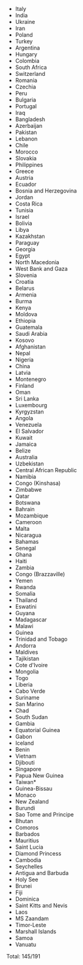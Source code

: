 * Italy
* India
* Ukraine
* Iran
* Poland
* Turkey
* Argentina
* Hungary
* Colombia
* South Africa
* Switzerland
* Romania
* Czechia
* Peru
* Bulgaria
* Portugal
* Iraq
* Bangladesh
* Azerbaijan
* Pakistan
* Lebanon
* Chile
* Morocco
* Slovakia
* Philippines
* Greece
* Austria
* Ecuador
* Bosnia and Herzegovina
* Jordan
* Costa Rica
* Tunisia
* Israel
* Bolivia
* Libya
* Kazakhstan
* Paraguay
* Georgia
* Egypt
* North Macedonia
* West Bank and Gaza
* Slovenia
* Croatia
* Belarus
* Armenia
* Burma
* Kenya
* Moldova
* Ethiopia
* Guatemala
* Saudi Arabia
* Kosovo
* Afghanistan
* Nepal
* Nigeria
* China
* Latvia
* Montenegro
* Finland
* Oman
* Sri Lanka
* Luxembourg
* Kyrgyzstan
* Angola
* Venezuela
* El Salvador
* Kuwait
* Jamaica
* Belize
* Australia
* Uzbekistan
* Central African Republic
* Namibia
* Congo (Kinshasa)
* Zimbabwe
* Qatar
* Botswana
* Bahrain
* Mozambique
* Cameroon
* Malta
* Nicaragua
* Bahamas
* Senegal
* Ghana
* Haiti
* Zambia
* Congo (Brazzaville)
* Yemen
* Rwanda
* Somalia
* Thailand
* Eswatini
* Guyana
* Madagascar
* Malawi
* Guinea
* Trinidad and Tobago
* Andorra
* Maldives
* Tajikistan
* Cote d'Ivoire
* Mongolia
* Togo
* Liberia
* Cabo Verde
* Suriname
* San Marino
* Chad
* South Sudan
* Gambia
* Equatorial Guinea
* Gabon
* Iceland
* Benin
* Vietnam
* Djibouti
* Singapore
* Papua New Guinea
* Taiwan*
* Guinea-Bissau
* Monaco
* New Zealand
* Burundi
* Sao Tome and Principe
* Bhutan
* Comoros
* Barbados
* Mauritius
* Saint Lucia
* Diamond Princess
* Cambodia
* Seychelles
* Antigua and Barbuda
* Holy See
* Brunei
* Fiji
* Dominica
* Saint Kitts and Nevis
* Laos
* MS Zaandam
* Timor-Leste
* Marshall Islands
* Samoa
* Vanuatu

Total: 145/191